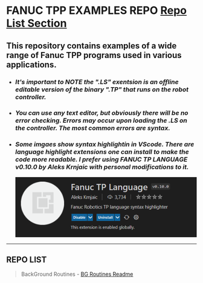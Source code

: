 # FANUC TPP EXAMPLES REPO [Repo List Section](#_bg_toggle)

## This repository contains examples of a wide range of Fanuc TPP programs used in various applications.
>
- ### *It's important to NOTE the ".LS" exentsion is an offline editable version of the binary ".TP" that runs on the robot controller.*
>
- ### *You can use any text editor, but obviously there will be no error checking.  Errors may occur upon loading the .LS on the controller. The most common errors are syntax.*
> 
- ### *Some imgaes show syntax highlightin in VScode.  There are language highlight extensions one can install to make the code more readable.  I prefer using FANUC TP LANGUAGE v0.10.0 by Aleks Krnjaic with personal modifications to it.*
  ![FanucTpLanguageImage](/Images/FanucTPLanguage.png)
>
---
## REPO LIST
>BackGround Routines - [BG Routines Readme](BG_ROUTINES/README.md)
